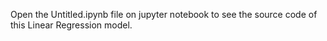 Open the Untitled.ipynb file on jupyter notebook to see the source code of this Linear Regression model.
